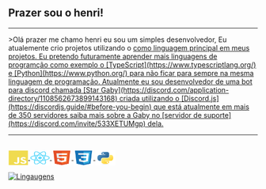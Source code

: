 ## Prazer sou o henri!
<hr>
<p>>Olá prazer me chamo henri eu sou um simples desenvolvedor,
Eu atualemente crio projetos utilizando o <a href="https://developer.mozilla.org/pt-BR/docs/Web/JavaScript>JavaScript"</a> como linguagem principal em meus projetos.
Eu pretendo futuramente aprender mais linguagens de programção como exemplo o [TypeScript](https://www.typescriptlang.org/) e [Python](https://www.python.org/) para não ficar para sempre na mesma linguagem de programação.
Atualmente eu sou desenvolvedor de uma bot para discord chamada [Star Gaby](https://discord.com/application-directory/1108562673899143168) criada utilizando o [Discord.js](https://discordjs.guide/#before-you-begin) que está atualmente em mais de 350 servidores saiba mais sobre a Gaby no [servidor de suporte](https://discord.com/invite/533XETUMgp) dela.</p>
<hr>
<div style="display: inline_block"><br>
  <img align="center" alt="Rafa-Js" height="30" width="40" src="https://raw.githubusercontent.com/devicons/devicon/master/icons/javascript/javascript-plain.svg">
  <img align="center" alt="Rafa-React" height="30" width="40" src="https://raw.githubusercontent.com/devicons/devicon/master/icons/react/react-original.svg">
  <img align="center" alt="Rafa-HTML" height="30" width="40" src="https://raw.githubusercontent.com/devicons/devicon/master/icons/html5/html5-original.svg">
  <img align="center" alt="Rafa-CSS" height="30" width="40" src="https://raw.githubusercontent.com/devicons/devicon/master/icons/css3/css3-original.svg">
  <img align="center" alt="Rafa-Python" height="30" width="40" src="https://raw.githubusercontent.com/devicons/devicon/master/icons/python/python-original.svg">
</div>

[![Lingaugens](https://github-readme-stats.vercel.app/api?username=eohenri&show_icons=true&theme=dark)](https://github.com/eohenri/github-readme-stats)

